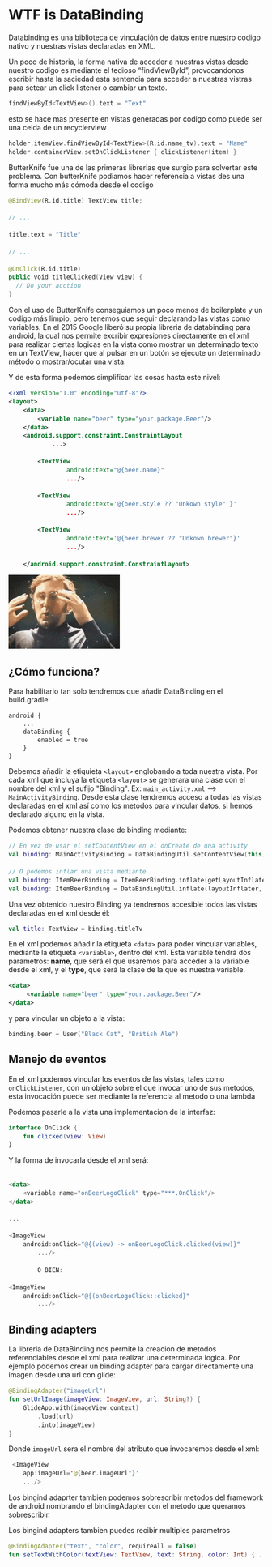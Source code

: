 # WTF is DataBinding

Databinding es una biblioteca de vinculación de datos entre nuestro codigo nativo y nuestras vistas declaradas en XML.

Un poco de historia, la forma nativa de acceder a nuestras vistas desde nuestro codigo es mediante el tedioso “findViewById”, provocandonos escribir hasta la saciedad esta sentencia para acceder a nuestras vistras para setear un click listener o cambiar un texto.

```kotlin
findViewById<TextView>().text = "Text"
```

esto se hace mas presente en vistas generadas por codigo como puede ser una celda de un recyclerview

```kotlin
holder.itemView.findViewById<TextView>(R.id.name_tv).text = "Name"
holder.containerView.setOnClickListener { clickListener(item) }
```

ButterKnife fue una de las primeras librerias que surgio para solvertar este problema. Con butterKnife podiamos hacer referencia a vistas des una forma mucho más cómoda desde el codigo

```kotlin
@BindView(R.id.title) TextView title;

// ...

title.text = "Title"

// ...

@OnClick(R.id.title)
public void titleClicked(View view) {
  // Do your acction
}

```

Con el uso de ButterKnife conseguiamos un poco menos de boilerplate y un codigo más limpio,
pero tenemos que seguir declarando las vistas como variables.
En el 2015 Google liberó su propia libreria de databinding para android, la cual nos permite excribir expresiones directamente en el xml para realizar ciertas logicas en la vista como mostrar un determinado texto en un TextView, hacer que al pulsar en un botón se ejecute un determinado método o mostrar/ocutar una vista.

Y de esta forma podemos simplificar las cosas hasta este nivel:

```xml
<?xml version="1.0" encoding="utf-8"?>
<layout>
    <data>
        <variable name="beer" type="your.package.Beer"/>
    </data>
    <android.support.constraint.ConstraintLayout
            ...>

        <TextView
                android:text="@{beer.name}"
                .../>

        <TextView
                android:text='@{beer.style ?? "Unkown style" }'
                .../>

        <TextView
                android:text='@{beer.brewer ?? "Unkown brewer"}'
                .../>

    </android.support.constraint.ConstraintLayout>

```

![](blow_mind.gif)

## ¿Cómo funciona?

Para habilitarlo tan solo tendremos que añadir DataBinding en el build.gradle:

```
android {
    ...
    dataBinding {
        enabled = true
    }
}
```
Debemos añadir la etiquieta `<layout>` englobando a toda nuestra vista. Por cada xml que incluya la etiqueta `<layout>` se generara una clase con el nombre del xml y el sufijo "Binding". Ex: `main_activity.xml` --> `MainActivityBinding`.
Desde esta clase tendremos acceso a todas las vistas declaradas en el xml así como los metodos para vincular datos, si hemos declarado alguno en la vista.

Podemos obtener nuestra clase de binding mediante:

```kotlin
// En vez de usar el setContentView en el onCreate de una activity
val binding: MainActivityBinding = DataBindingUtil.setContentView(this, R.layout.main_activity);

// O podemos inflar una vista mediante
val binding: ItemBeerBinding = ItemBeerBinding.inflate(getLayoutInflater());
val binding: ItemBeerBinding = DataBindingUtil.inflate(layoutInflater, R.layout.detail_fragment, viewGroup, false);

```

Una vez obtenido nuestro Binding ya tendremos accesible todos las vistas declaradas en el xml desde él:

```kotlin
val title: TextView = binding.titleTv
```

En el xml podemos añadir la etiqueta `<data>` para poder vincular variables, mediante la etiqueta `<variable>`, dentro del xml. Esta variable tendrá dos parametros: 
__name__, que será el que usaremos para acceder a la variable desde el xml, y el __type__, que será la clase de la que es nuestra variable.

```xml
<data>
	 <variable name="beer" type="your.package.Beer"/>
</data>
```
y para vincular un objeto a la vista:

```kotlin
binding.beer = User("Black Cat", "British Ale")
```

## Manejo de eventos

En el xml podemos vincular los eventos de las vistas, tales como `onClickListener`,  con un objeto sobre el que invocar uno de sus metodos, esta invocación puede ser mediante la referencia al metodo o una lambda

Podemos pasarle a la vista una implementacion de la interfaz:

```kotlin
interface OnClick {
    fun clicked(view: View)
}
```
Y la forma de invocarla desde el xml será:

```kotlin

<data>
	<variable name="onBeerLogoClick" type="***.OnClick"/>
</data>

...

<ImageView
	android:onClick="@{(view) -> onBeerLogoClick.clicked(view)}"
		.../>
		
		O BIEN:
		
<ImageView
	android:onClick="@{(onBeerLogoClick::clicked}"
		.../>

```

## Binding adapters

La libreria de DataBinding nos permite la creacion de metodos referenciables desde el xml para realizar una determinada logica.
Por ejemplo podemos crear un binding adapter para cargar directamente una imagen desde una url con glide:

```kotlin
@BindingAdapter("imageUrl")
fun setUrlImage(imageView: ImageView, url: String?) {
    GlideApp.with(imageView.context)
        .load(url)
        .into(imageView)
}
```
Donde `imageUrl` sera el nombre del atributo que invocaremos desde el xml:

```kotlin
 <ImageView
    app:imageUrl='@{beer.imageUrl"}'
    .../>
```
Los bingind adaprter tambien podemos sobrescribir metodos del framework de android nombrando el bindingAdapter con el metodo que queramos sobrescribir.

Los bingind adapters tambien puedes recibir multiples parametros

```kotlin
@BindingAdapter("text", "color", requireAll = false)
fun setTextWithColor(textView: TextView, text: String, color: Int) { ... }
```

